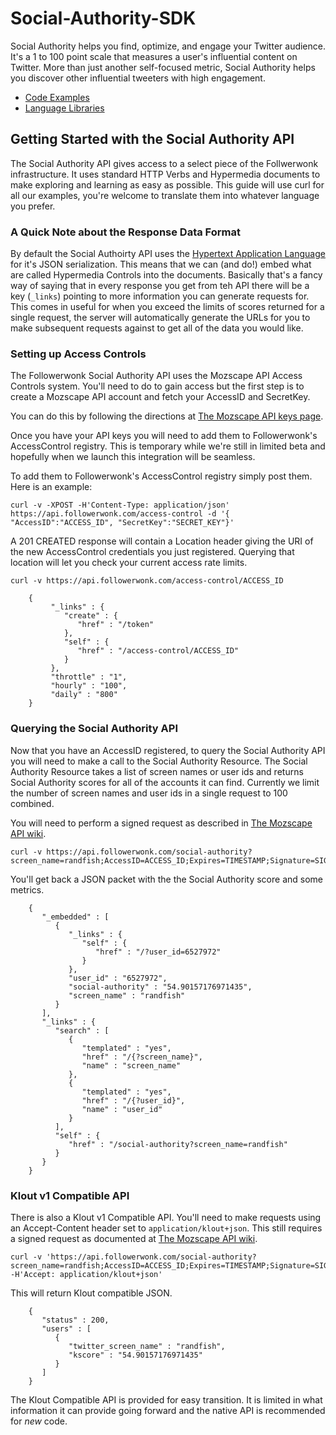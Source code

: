 Social-Authority-SDK
====================

Social Authority helps you find, optimize, and engage your Twitter audience. It's a 1 to 100 point scale that measures a user's influential content on Twitter.
More than just another self-focused metric, Social Authority helps you discover other influential tweeters with high engagement.

* [Code Examples](https://github.com/seomoz/Social-Authority-SDK/tree/master/code-examples)
* [Language Libraries](https://github.com/seomoz/Social-Authority-SDK/tree/master/client-libraries)

## Getting Started with the Social Authority API

The Social Authority API gives access to a select piece of the Follwerwonk infrastructure. It uses standard HTTP Verbs and Hypermedia documents to make exploring and learning as easy as possible. This guide will use curl for all our examples, you're welcome to translate them into whatever language you prefer.

### A Quick Note about the Response Data Format

By default the Social Authoirty API uses the [Hypertext Application Language](http://stateless.co/hal_specification.html) for it's JSON serialization. This means that we can (and do!) embed what are called Hypermedia Controls into the documents. Basically that's a fancy way of saying that in every response you get from teh API there will be a key (`_links`) pointing to more information you can generate requests for. This comes in useful for when you exceed the limits of scores returned for a single request, the server will automatically generate the URLs for you to make subsequent requests against to get all of the data you would like.

### Setting up Access Controls

The Followerwonk Social Authority API uses the Mozscape API Access Controls system. You'll need to do to gain access but the first step is to create a Mozscape API account and fetch your AccessID and SecretKey.

You can do this by following the directions at [The Mozscape API keys page](https://www.seomoz.org/api/keys).

Once you have your API keys you will need to add them to Followerwonk's AccessControl registry. This is temporary while we're still in limited beta and hopefully when we launch this integration will be seamless.

To add them to Followerwonk's AccessControl registry simply post them. Here is an example:

    curl -v -XPOST -H'Content-Type: application/json' https://api.followerwonk.com/access-control -d '{ "AccessID":"ACCESS_ID", "SecretKey":"SECRET_KEY"}' 

A 201 CREATED response will contain a Location header giving the URI of the new AccessControl credentials you just registered. Querying that location will let you check your current access rate limits.

    curl -v https://api.followerwonk.com/access-control/ACCESS_ID

        {
             "_links" : {
                "create" : {
                   "href" : "/token"
                },
                "self" : {
                   "href" : "/access-control/ACCESS_ID"
                }
             },
             "throttle" : "1",
             "hourly" : "100",
             "daily" : "800"
        }

### Querying the Social Authority API

Now that you have an AccessID registered, to query the Social Authority API you will need to make a call to the Social Authority Resource. The Social Authority Resource takes a list of screen names or user ids and returns Social Authority scores for all of the accounts it can find. Currently we limit the number of screen names and user ids in a single request to 100 combined.

You will need to perform a signed request as described in [The Mozscape API wiki](http://apiwiki.seomoz.org/signed-authentication).

    curl -v https://api.followerwonk.com/social-authority?screen_name=randfish;AccessID=ACCESS_ID;Expires=TIMESTAMP;Signature=SIGNATURE_HMAC

You'll get back a JSON packet with the the Social Authority score and some metrics.
 
        {
           "_embedded" : [
              {
                 "_links" : {
                    "self" : {
                       "href" : "/?user_id=6527972"
                    }
                 },
                 "user_id" : "6527972",
                 "social-authority" : "54.90157176971435",
                 "screen_name" : "randfish"
              }
           ],
           "_links" : {
              "search" : [
                 {
                    "templated" : "yes",
                    "href" : "/{?screen_name}",
                    "name" : "screen_name"
                 },
                 {
                    "templated" : "yes",
                    "href" : "/{?user_id}",
                    "name" : "user_id"
                 }
              ],
              "self" : {
                 "href" : "/social-authority?screen_name=randfish"
              }
           }
        }

### Klout v1 Compatible API

There is also a Klout v1 Compatible API. You'll need to make requests using an Accept-Content header set to `application/klout+json`. This still requires a signed request as documented at [The Mozscape API wiki](http://apiwiki.seomoz.org/signed-authentication).

    curl -v 'https://api.followerwonk.com/social-authority?screen_name=randfish;AccessID=ACCESS_ID;Expires=TIMESTAMP;Signature=SIGNATURE_HMAC' -H'Accept: application/klout+json'

This will return Klout compatible JSON.

        {
           "status" : 200,
           "users" : [
              {
                 "twitter_screen_name" : "randfish",
                 "kscore" : "54.90157176971435"
              }
           ]
        }

The Klout Compatible API is provided for easy transition. It is limited in what information it can provide going forward and the native API is recommended for *new* code.
